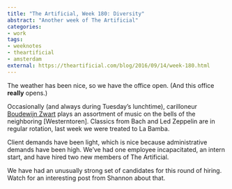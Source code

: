 ```yaml
---
title: "The Artificial, Week 180: Diversity"
abstract: "Another week of The Artificial"
categories:
- work
tags:
- weeknotes
- theartificial
- amsterdam
external: https://theartificial.com/blog/2016/09/14/week-180.html
---
```


The weather has been nice, so we have the office open. (And this office **really** opens.)

Occasionally (and always during Tuesday’s lunchtime), carilloneur [Boudewijn Zwart](http://bellmoods.com/) plays an assortment of music on the bells of the neighboring [Westerntoren]. Classics from Bach and Led Zeppelin are in regular rotation, last week we were treated to La Bamba.

Client demands have been light, which is nice because administrative demands have been high. We’ve had one employee incapacitated, an intern start, and have hired two new members of The Artificial.

We have had an unusually strong set of candidates for this round of hiring. Watch for an interesting post from Shannon about that.
